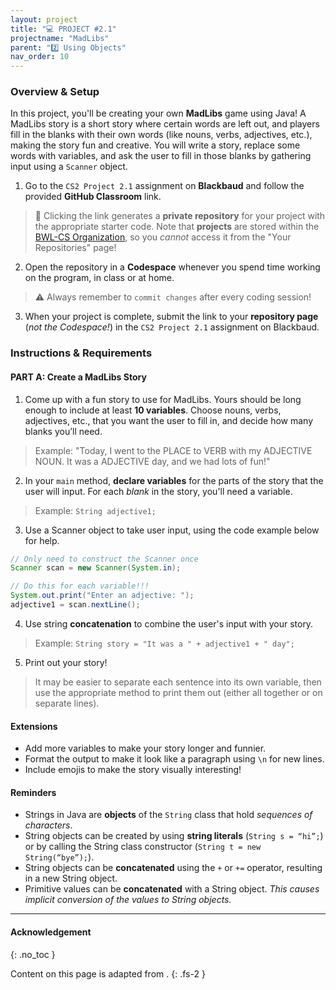 ```yaml
---
layout: project
title: "💻 PROJECT #2.1"
projectname: "MadLibs"
parent: "2️⃣ Using Objects"
nav_order: 10
---
```


### Overview & Setup

In this project, you'll be creating your own **MadLibs** game using Java! A MadLibs story is a short story where certain words are left out, and players fill in the blanks with their own words (like nouns, verbs, adjectives, etc.), making the story fun and creative. You will write a story, replace some words with variables, and ask the user to fill in those blanks by gathering input using a `Scanner` object.

<div class="setup" markdown="block">

1. Go to the `CS2 Project 2.1` assignment on **Blackbaud** and follow the provided **GitHub Classroom** link.
  > 📁 Clicking the link generates a **private repository** for your project with the appropriate starter code. Note that **projects** are stored within the [BWL-CS Organization](https://github.com/BWL-CS), so you _cannot_ access it from the "Your Repositories" page!
2. Open the repository in a **Codespace** whenever you spend time working on the program, in class or at home. 
  > ⚠️ Always remember to `commit changes` after every coding session!
3. When your project is complete, submit the link to your **repository page** (*not the Codespace!*) in the `CS2 Project 2.1` assignment on Blackbaud.

</div>

### Instructions & Requirements

#### PART A: Create a MadLibs Story
<div class="task" markdown="block">

1. Come up with a fun story to use for MadLibs. Yours should be long enough to include at least **10 variables**. Choose nouns, verbs, adjectives, etc., that you want the user to fill in, and decide how many blanks you’ll need.
> Example: "Today, I went to the PLACE to VERB with my ADJECTIVE NOUN. It was a ADJECTIVE day, and we had lots of fun!"

2. In your `main` method, **declare variables** for the parts of the story that the user will input. For each _blank_ in the story, you'll need a variable.
> Example: `String adjective1;`

3. Use a Scanner object to take user input, using the code example below for help.
```java
// Only need to construct the Scanner once
Scanner scan = new Scanner(System.in);

// Do this for each variable!!!
System.out.print("Enter an adjective: ");
adjective1 = scan.nextLine();
```
4. Use string **concatenation** to combine the user's input with your story.
> Example: `String story = "It was a " + adjective1 + " day";`

5. Print out your story!
> It may be easier to separate each sentence into its own variable, then use the appropriate method to print them out (either all together or on separate lines). 

</div> 

#### Extensions
* Add more variables to make your story longer and funnier.
* Format the output to make it look like a paragraph using `\n` for new lines.
* Include emojis to make the story visually interesting!

#### Reminders
* Strings in Java are **objects** of the `String` class that hold _sequences of characters_.
* String objects can be created by using **string literals** (`String s = “hi”;`) or by calling the String class constructor (`String t = new String(“bye”);`).
* String objects can be **concatenated** using the `+` or `+=` operator, resulting in a new String object.
* Primitive values can be **concatenated** with a String object. _This causes implicit conversion of the values to String objects._

---

#### Acknowledgement
{: .no_toc }

Content on this page is adapted from []().
{: .fs-2 }
